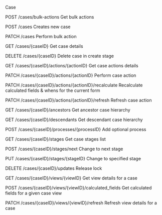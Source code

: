 Case


POST
/cases/bulk-actions
Get bulk actions


POST
/cases
Creates new case


PATCH
/cases
Perform bulk action


GET
/cases/{caseID}
Get case details


DELETE
/cases/{caseID}
Delete case in create stage


GET
/cases/{caseID}/actions/{actionID}
Get case actions details


PATCH
/cases/{caseID}/actions/{actionID}
Perform case action


PATCH
/cases/{caseID}/actions/{actionID}/recalculate
Recalculate calculated fields & whens for the current form


PATCH
/cases/{caseID}/actions/{actionID}/refresh
Refresh case action


GET
/cases/{caseID}/ancestors
Get ancestor case hierarchy


GET
/cases/{caseID}/descendants
Get descendant case hierarchy


POST
/cases/{caseID}/processes/{processID}
Add optional process


GET
/cases/{caseID}/stages
Get case stages list


POST
/cases/{caseID}/stages/next
Change to next stage


PUT
/cases/{caseID}/stages/{stageID}
Change to specified stage


DELETE
/cases/{caseID}/updates
Release lock


GET
/cases/{caseID}/views/{viewID}
Get view details for a case


POST
/cases/{caseID}/views/{viewID}/calculated_fields
Get calculated fields for a given case view


PATCH
/cases/{caseID}/views/{viewID}/refresh
Refresh view details for a case